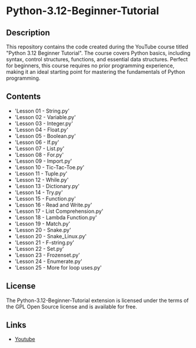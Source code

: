 # Python-3.12-Beginner-Tutorial
## Description

This repository contains the code created during the YouTube course titled "Python 3.12 Beginner Tutorial". 
The course covers Python basics, including syntax, control structures, functions, and essential data
structures. Perfect for beginners, this course requires no prior programming experience, making it an ideal
starting point for mastering the fundamentals of Python programming.

## Contents

* 'Lesson 01 - String.py'
* 'Lesson 02 - Variable.py'
* 'Lesson 03 - Integer.py'
* 'Lesson 04 - Float.py'
* 'Lesson 05 - Boolean.py'
* 'Lesson 06 - If.py'
* 'Lesson 07 - List.py'
* 'Lesson 08 - For.py'
* 'Lesson 09 - Import.py'
* 'Lesson 10 - Tic-Tac-Toe.py'
* 'Lesson 11 - Tuple.py'
* 'Lesson 12 - While.py'
* 'Lesson 13 - Dictionary.py'
* 'Lesson 14 - Try.py'
* 'Lesson 15 - Function.py'
* 'Lesson 16 - Read and Write.py'
* 'Lesson 17 - List Comprehension.py'
* 'Lesson 18 - Lambda Function.py'
* 'Lesson 19 - Match.py'
* 'Lesson 20 - Snake.py'
* 'Lesson 20 - Snake_Linux.py'
* 'Lesson 21 - F-string.py'
* 'Lesson 22 - Set.py'
* 'Lesson 23 - Frozenset.py'
* 'Lesson 24 - Enumerate.py'
* 'Lesson 25 - More for loop uses.py'

## License

The Python-3.12-Beginner-Tutorial extension is licensed under the terms of the GPL Open Source
license and is available for free.

## Links

* [Youtube](https://www.youtube.com/watch?v=89qlF3r8k9c&list=PLBzR6XXfAT3KvErrmrX34V5p33UZYRzSu&index=2)
